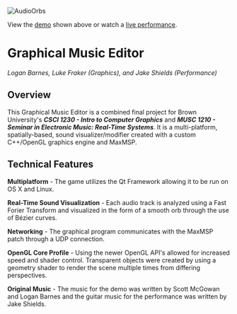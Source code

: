 ![AudioOrbs](images/DismalThoughtfulKoi.gif)

View the <a href="https://vimeo.com/181585320" target="_blank">demo</a> shown above or watch a <a href="https://vimeo.com/117489883" target="_blank">live performance</a>.

# Graphical Music Editor

*Logan Barnes, Luke Fraker (Graphics), and Jake Shields (Performance)*

## Overview

This Graphical Music Editor is a combined final project for Brown University's ***CSCI 1230 - Intro to Computer Graphics*** and ***MUSC 1210 - Seminar in Electronic Music: Real-Time Systems***. It is a multi-platform, spatially-based, sound visualizer/modifier created with a custom C++/OpenGL graphics engine and MaxMSP.

## Technical Features
**Multiplatform** - The game utilizes the Qt Framework allowing it to be run on OS X and Linux.

**Real-Time Sound Visualization** - Each audio track is analyzed using a Fast Forier Transform and visualized in the form of a smooth orb through the use of Bézier curves.

**Networking** - The graphical program communicates with the MaxMSP patch through a UDP connection.

**OpenGL Core Profile** - Using the newer OpenGL API's allowed for increased speed and shader control. Transparent objects were created by using a geometry shader to render the scene multiple times from differing perspectives.

**Original Music** - The music for the demo was written by Scott McGowan and Logan Barnes and the guitar music for the performance was written by Jake Shields.
